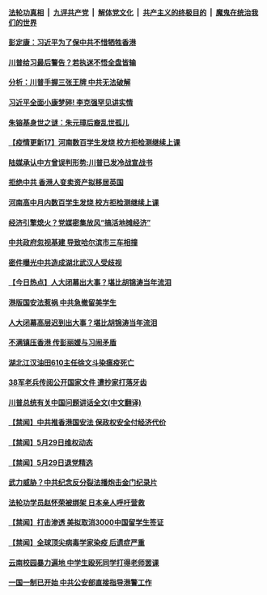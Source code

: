 

####  [法轮功真相](../../../../basic/blob/master/README.md?t=05311331) &nbsp;|&nbsp; [九评共产党](../../../../9ping.md/blob/master/README.md?t=05311331) &nbsp;|&nbsp; [解体党文化](../../../../jtdwh.md/blob/master/README.md?t=05311331)  &nbsp;|&nbsp; [共产主义的终极目的](../../../../gczydzjmd.md/blob/master/README.md?t=05311331) &nbsp;|&nbsp; [魔鬼在统治我们的世界](../../../../mgztzwmdsj.md/blob/master/README.md?t=05311331) 

#### [彭定康：习近平为了保中共不惜牺牲香港](../pages/prog204/a102860095.md?t=05311331) 

#### [川普给习最后警告？若执迷不悟全盘皆输](../pages/prog204/a102860090.md?t=05311331) 

#### [分析：川普手握三张王牌 中共无法破解](../pages/prog204/a102860057.md?t=05311331) 

#### [习近平全面小康梦碎! 李克强罕见讲实情](../pages/prog204/a102859997.md?t=05311331) 

#### [朱镕基身世之谜：朱元璋后裔乱世孤儿](../pages/prog204/a102857963.md?t=05311331) 

#### [【疫情更新17】河南数百学生发烧 校方拒检测继续上课](../pages/prog204/a102855105.md?t=05311331) 

#### [陆媒承认中方曾误判形势:川普已发冷战宣战书](../pages/prog204/a102859896.md?t=05311331) 

#### [拒绝中共 香港人变卖资产拟移居英国](../pages/prog204/a102859922.md?t=05311331) 

#### [河南高中月内数百学生发烧 校方拒检测继续上课](../pages/prog204/a102859845.md?t=05311331) 

#### [经济引擎熄火？党媒密集放风“搞活地摊经济”](../pages/prog204/a102859795.md?t=05311331) 

#### [中共政府忽视基建 导致哈尔滨市三车相撞](../pages/prog204/a102859787.md?t=05311331) 

#### [密件曝光中共造成湖北武汉人受歧视](../pages/prog204/a102859641.md?t=05311331) 

#### [【今日热点】人大闭幕出大事？堪比胡锦涛当年流泪](../pages/prog204/a102859569.md?t=05311331) 

#### [港版国安法惹祸 中共急撤留美学生](../pages/prog204/a102859514.md?t=05311331) 


#### [人大闭幕高层迟到出大事？堪比胡锦涛当年流泪](../pages/prog204/a102859399.md?t=05311331) 

#### [不满镇压香港 传彭丽媛与习闹矛盾](../pages/prog204/a102859369.md?t=05311331) 

#### [湖北江汉油田610主任徐文斗染瘟疫死亡](../pages/prog204/a102859314.md?t=05311331) 

#### [38军老兵传阅公开国家文件 遭抄家打落牙齿](../pages/prog204/a102859281.md?t=05311331) 


#### [川普总统有关中国问题讲话全文(中文翻译)](../pages/prog204/a102859250.md?t=05311331) 

#### [【禁闻】中共推香港国安法 保政权安全付经济代价](../pages/prog204/a102859218.md?t=05311331) 

#### [【禁闻】5月29日维权动态](../pages/prog204/a102859193.md?t=05311331) 

#### [【禁闻】5月29日退党精选](../pages/prog204/a102859187.md?t=05311331) 

#### [武力威胁？中共纪念反分裂法播炮击金门纪录片](../pages/prog204/a102859085.md?t=05311331) 

#### [法轮功学员赵怀荣被绑架 日本亲人呼吁营救](../pages/prog204/a102859077.md?t=05311331) 

#### [【禁闻】打击渗透 美拟取消3000中国留学生签证](../pages/prog204/a102859114.md?t=05311331) 

#### [【禁闻】全球顶尖病毒学家染疫 后遗症严重](../pages/prog204/a102859063.md?t=05311331) 

#### [云南校园暴力遍地 中学生殴死同学打得老师罢课](../pages/prog204/a102859032.md?t=05311331) 

#### [一国一制已开始 中共公安部直接指导港警工作](../pages/prog204/a102859033.md?t=05311331) 

